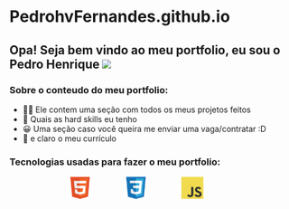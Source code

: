 # PedrohvFernandes.github.io

## Opa! Seja bem vindo ao meu portfolio, eu sou o Pedro Henrique <img src="https://raw.githubusercontent.com/iampavangandhi/iampavangandhi/master/gifs/Hi.gif" width="30px">
   
### Sobre o conteudo do meu portfolio:

- 👨‍💻 Ele contem uma seção com todos os meus projetos feitos
- 📌 Quais as hard skills eu tenho
- 😀 Uma seção caso você queira me enviar uma vaga/contratar :D
- 📝 e claro o meu currículo

### Tecnologias usadas para fazer o meu portfolio:
<p align="center">
  <img height="40" src="https://raw.githubusercontent.com/devicons/devicon/master/icons/html5/html5-original.svg">
  &nbsp;&nbsp;&nbsp;&nbsp;&nbsp;&nbsp;&nbsp;&nbsp;&nbsp;&nbsp;&nbsp;&nbsp;&nbsp;
  <img height="40" src="https://raw.githubusercontent.com/devicons/devicon/master/icons/css3/css3-original.svg">
  &nbsp;&nbsp;&nbsp;&nbsp;&nbsp;&nbsp;&nbsp;&nbsp;&nbsp;&nbsp;&nbsp;&nbsp;&nbsp;
  <img height="40" src="https://raw.githubusercontent.com/devicons/devicon/master/icons/javascript/javascript-original.svg">
  &nbsp;&nbsp;&nbsp;&nbsp;&nbsp;&nbsp;&nbsp;&nbsp;&nbsp;&nbsp;&nbsp;&nbsp;&nbsp;
</p>
